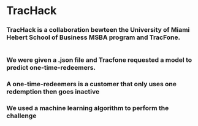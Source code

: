 # TracHack

### TracHack is a collaboration bewteen the University of Miami Hebert School of Business MSBA program and TracFone.

# 

### We were given a .json file and Tracfone requested a model to predict **one-time-redeemers**.
### A **one-time-redeemers** is a customer that only uses one redemption then goes inactive
### We used a machine learning algorithm to perform the challenge
